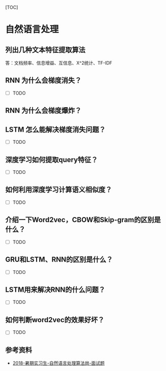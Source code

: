 [TOC]

# 自然语言处理

## 列出几种文本特征提取算法

答：文档频率、信息增益、互信息、X^2统计、TF-IDF

## RNN 为什么会梯度消失？

- [ ] TODO

## RNN 为什么会梯度爆炸？

## LSTM 怎么能解决梯度消失问题？

- [ ] TODO

## 深度学习如何提取query特征？

- [ ] TODO

## 如何利用深度学习计算语义相似度？

- [ ] TODO

## 介绍一下Word2vec，CBOW和Skip-gram的区别是什么？

- [ ] TODO

## GRU和LSTM、RNN的区别是什么？

- [ ] TODO

## LSTM用来解决RNN的什么问题？

- [ ] TODO

## 如何判断word2vec的效果好坏？

- [ ] TODO

## 参考资料

- [2018-暑期实习生-自然语言处理算法岗-面试题](<https://blog.csdn.net/qq_28031525/article/details/80028055>)

